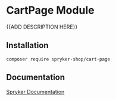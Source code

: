 # CartPage Module

{{ADD DESCRIPTION HERE}}

## Installation

```
composer require spryker-shop/cart-page
```

## Documentation

[Spryker Documentation](https://academy.spryker.com)
